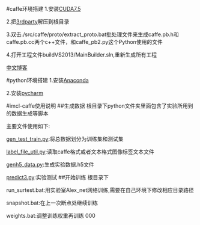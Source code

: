 #caffe环境搭建
1.安装[CUDA7.5](http://developer.download.nvidia.com/compute/cuda/7.5/Prod/network_installers/cuda_7.5.18_win10_network.exe)

2.把[3rdparty](http://pan.baidu.com/s/1c2qgaZI)解压到根目录

3.双击./src/caffe/proto/extract_proto.bat批处理文件来生成caffe.pb.h和caffe.pb.cc两个c++文件，和caffe_pb2.py这个Python使用的文件

4.打开工程文件buildVS2013/MainBuilder.sln,重新生成所有工程

[中文博客](http://blog.csdn.net/happynear/article/details/45372231)

#python环境搭建
1.安装[Anaconda](http://repo.continuum.io/archive/Anaconda2-4.0.0-Windows-x86_64.exe)

2.安装[pycharm](http://www.jetbrains.com/pycharm/download/download-thanks.html?platform=windows)

#imcl-caffe使用说明
##生成数据
根目录下python文件夹里面包含了实验所用到的数据生成等脚本

主要文件使用如下:

[gen_test_train.py](https://github.com/mrlittlepig/imcl-caffe/blob/master/python/gen_test_train.py):将总数据划分为训练集和测试集

[label_file_util.py](https://github.com/mrlittlepig/imcl-caffe/blob/master/python/label_file_util.py):读取caffe格式或者文本格式图像标签文本文件

[genh5_data.py](https://github.com/mrlittlepig/imcl-caffe/blob/master/python/genh5_data.py):生成实验数据.h5文件

[predict3.py](https://github.com/mrlittlepig/imcl-caffe/blob/master/python/predict3.py):实验测试
##开始训练
根目录下

run_surtest.bat:用实验室Alex_net网络训练,需要在自己环境下修改相应目录路径

snapshot.bat:在上一次断点处继续训练

weights.bat:调整训练权重再训练
000

